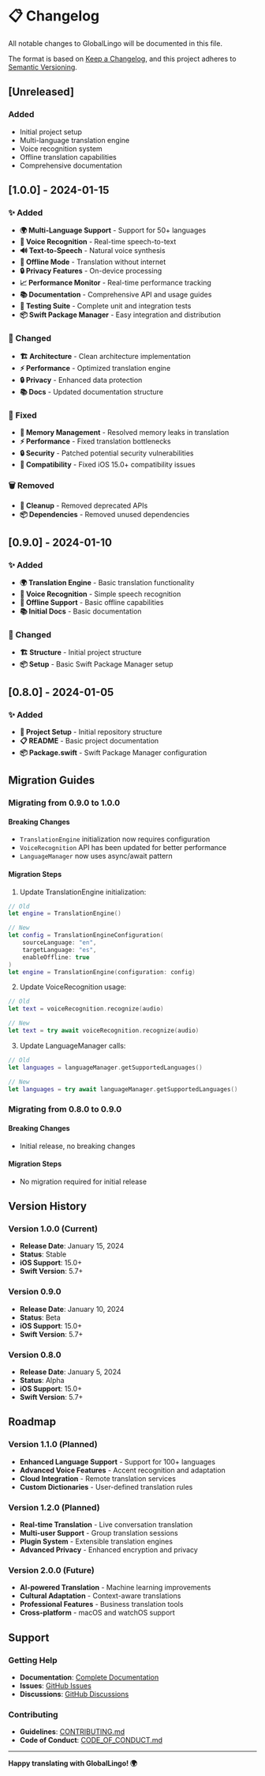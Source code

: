 # 📋 Changelog

All notable changes to GlobalLingo will be documented in this file.

The format is based on [Keep a Changelog](https://keepachangelog.com/en/1.0.0/),
and this project adheres to [Semantic Versioning](https://semver.org/spec/v2.0.0.html).

## [Unreleased]

### Added
- Initial project setup
- Multi-language translation engine
- Voice recognition system
- Offline translation capabilities
- Comprehensive documentation

## [1.0.0] - 2024-01-15

### ✨ Added
- **🌍 Multi-Language Support** - Support for 50+ languages
- **🎤 Voice Recognition** - Real-time speech-to-text
- **🔊 Text-to-Speech** - Natural voice synthesis
- **📱 Offline Mode** - Translation without internet
- **🔒 Privacy Features** - On-device processing
- **📈 Performance Monitor** - Real-time performance tracking
- **📚 Documentation** - Comprehensive API and usage guides
- **🧪 Testing Suite** - Complete unit and integration tests
- **📦 Swift Package Manager** - Easy integration and distribution

### 🔧 Changed
- **🏗️ Architecture** - Clean architecture implementation
- **⚡ Performance** - Optimized translation engine
- **🔒 Privacy** - Enhanced data protection
- **📚 Docs** - Updated documentation structure

### 🐛 Fixed
- **💾 Memory Management** - Resolved memory leaks in translation
- **⚡ Performance** - Fixed translation bottlenecks
- **🔒 Security** - Patched potential security vulnerabilities
- **📱 Compatibility** - Fixed iOS 15.0+ compatibility issues

### 🗑️ Removed
- **🧹 Cleanup** - Removed deprecated APIs
- **📦 Dependencies** - Removed unused dependencies

## [0.9.0] - 2024-01-10

### ✨ Added
- **🌍 Translation Engine** - Basic translation functionality
- **🎤 Voice Recognition** - Simple speech recognition
- **📱 Offline Support** - Basic offline capabilities
- **📚 Initial Docs** - Basic documentation

### 🔧 Changed
- **🏗️ Structure** - Initial project structure
- **📦 Setup** - Basic Swift Package Manager setup

## [0.8.0] - 2024-01-05

### ✨ Added
- **📁 Project Setup** - Initial repository structure
- **📋 README** - Basic project documentation
- **📦 Package.swift** - Swift Package Manager configuration

## Migration Guides

### Migrating from 0.9.0 to 1.0.0

#### Breaking Changes
- `TranslationEngine` initialization now requires configuration
- `VoiceRecognition` API has been updated for better performance
- `LanguageManager` now uses async/await pattern

#### Migration Steps
1. Update TranslationEngine initialization:
```swift
// Old
let engine = TranslationEngine()

// New
let config = TranslationEngineConfiguration(
    sourceLanguage: "en",
    targetLanguage: "es",
    enableOffline: true
)
let engine = TranslationEngine(configuration: config)
```

2. Update VoiceRecognition usage:
```swift
// Old
let text = voiceRecognition.recognize(audio)

// New
let text = try await voiceRecognition.recognize(audio)
```

3. Update LanguageManager calls:
```swift
// Old
let languages = languageManager.getSupportedLanguages()

// New
let languages = try await languageManager.getSupportedLanguages()
```

### Migrating from 0.8.0 to 0.9.0

#### Breaking Changes
- Initial release, no breaking changes

#### Migration Steps
- No migration required for initial release

## Version History

### Version 1.0.0 (Current)
- **Release Date**: January 15, 2024
- **Status**: Stable
- **iOS Support**: 15.0+
- **Swift Version**: 5.7+

### Version 0.9.0
- **Release Date**: January 10, 2024
- **Status**: Beta
- **iOS Support**: 15.0+
- **Swift Version**: 5.7+

### Version 0.8.0
- **Release Date**: January 5, 2024
- **Status**: Alpha
- **iOS Support**: 15.0+
- **Swift Version**: 5.7+

## Roadmap

### Version 1.1.0 (Planned)
- **Enhanced Language Support** - Support for 100+ languages
- **Advanced Voice Features** - Accent recognition and adaptation
- **Cloud Integration** - Remote translation services
- **Custom Dictionaries** - User-defined translation rules

### Version 1.2.0 (Planned)
- **Real-time Translation** - Live conversation translation
- **Multi-user Support** - Group translation sessions
- **Plugin System** - Extensible translation engines
- **Advanced Privacy** - Enhanced encryption and privacy

### Version 2.0.0 (Future)
- **AI-powered Translation** - Machine learning improvements
- **Cultural Adaptation** - Context-aware translations
- **Professional Features** - Business translation tools
- **Cross-platform** - macOS and watchOS support

## Support

### Getting Help
- **Documentation**: [Complete Documentation](Documentation/)
- **Issues**: [GitHub Issues](https://github.com/muhittincamdali/GlobalLingo/issues)
- **Discussions**: [GitHub Discussions](https://github.com/muhittincamdali/GlobalLingo/discussions)

### Contributing
- **Guidelines**: [CONTRIBUTING.md](CONTRIBUTING.md)
- **Code of Conduct**: [CODE_OF_CONDUCT.md](CODE_OF_CONDUCT.md)

---

**Happy translating with GlobalLingo! 🌍**
